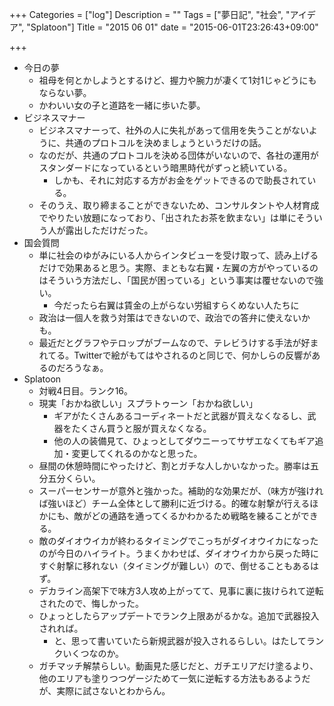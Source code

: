 +++
Categories = ["log"]
Description = ""
Tags = ["夢日記", "社会", "アイデア", "Splatoon"]
Title = "2015 06 01"
date = "2015-06-01T23:26:43+09:00"

+++

* 今日の夢
	* 祖母を何とかしようとするけど、握力や腕力が凄くて1対1じゃどうにもならない夢。
	* かわいい女の子と道路を一緒に歩いた夢。
* ビジネスマナー
	* ビジネスマナーって、社外の人に失礼があって信用を失うことがないように、共通のプロトコルを決めましょうというだけの話。
	* なのだが、共通のプロトコルを決める団体がいないので、各社の運用がスタンダードになっているという暗黒時代がずっと続いている。
		* しかも、それに対応する方がお金をゲットできるので助長されている。
	* そのうえ、取り締まることができないため、コンサルタントや人材育成でやりたい放題になっており、「出されたお茶を飲まない」は単にそういう人が露出しただけだった。
* 国会質問
	* 単に社会のゆがみにいる人からインタビューを受け取って、読み上げるだけで効果あると思う。実際、まともな右翼・左翼の方がやっているのはそういう方法だし、「国民が困っている」という事実は覆せないので強い。
		* 今だったら右翼は賃金の上がらない労組すらくめない人たちに
	* 政治は一個人を救う対策はできないので、政治での答弁に使えないかも。
	* 最近だとグラフやテロップがブームなので、テレビうけする手法が好まれてる。Twitterで絵がもてはやされるのと同じで、何かしらの反響があるのだろうなぁ。
* Splatoon
	* 対戦4日目。ランク16。
	* 現実「おかね欲しい」スプラトゥーン「おかね欲しい」
		* ギアがたくさんあるコーディネートだと武器が買えなくなるし、武器をたくさん買うと服が買えなくなる。
		* 他の人の装備見て、ひょっとしてダウニーってサザエなくてもギア追加・変更してくれるのかなと思った。
	* 昼間の休憩時間にやったけど、割とガチな人しかいなかった。勝率は五分五分くらい。
	* スーパーセンサーが意外と強かった。補助的な効果だが、（味方が強ければ強いほど）チーム全体として勝利に近づける。的確な射撃が行えるほかにも、敵がどの通路を通ってくるかわかるため戦略を練ることができる。
	* 敵のダイオウイカが終わるタイミングでこっちがダイオウイカになったのが今日のハイライト。うまくかわせば、ダイオウイカから戻った時にすぐ射撃に移れない（タイミングが難しい）ので、倒せることもあるはず。
	* デカライン高架下で味方3人攻め上がってて、見事に裏に抜けられて逆転されたので、悔しかった。
	* ひょっとしたらアップデートでランク上限あがるかな。追加で武器投入されれば。
		* と、思って書いていたら新規武器が投入されるらしい。はたしてランクいくつなのか。
	* ガチマッチ解禁らしい。動画見た感じだと、ガチエリアだけ塗るより、他のエリアも塗りつつゲージためて一気に逆転する方法もあるようだが、実際に試さないとわからん。